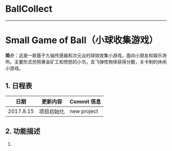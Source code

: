 # BallCollect
---

# Small Game of Ball（小球收集游戏）
**简介**：这是一款基于九轴传感器和次元台的球球收集小游戏，面向小朋友和娱乐场所。主要形式仿照黄金矿工和愤怒的小鸟，击飞弹性物体获得分数，关卡制的休闲小游戏。

## 1. 日程表
日期|更新内容|Commit 信息|
---|---|---|
2017.8.15|项目初始化|new project|

## 2. 功能描述

1. 

